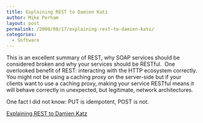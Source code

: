 ```yaml
---
title: Explaining REST to Damien Katz
author: Mike Perham
layout: post
permalink: /2008/08/17/explaining-rest-to-damien-katz/
categories:
  - Software
---
```

This is an excellent summary of REST, why SOAP services should be considered broken and why your services should be RESTful.  One overlooked benefit of REST: interacting with the HTTP ecosystem correctly.  You might not be using a caching proxy on the server-side but if your clients want to use a caching proxy, making your service RESTful means it will behave correctly in unexpected, but legitimate, network architectures.

One fact I did not know: PUT is idempotent, POST is not.

[Explaining REST to Damien Katz][1]

 [1]: http://www.25hoursaday.com/weblog/2008/08/17/ExplainingRESTToDamienKatz.aspx